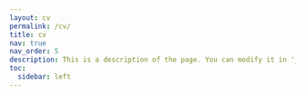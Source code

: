 ```yaml
---
layout: cv
permalink: /cv/
title: cv
nav: true
nav_order: 5
description: This is a description of the page. You can modify it in '_pages/cv.md'. You can also change or remove the top pdf download button.
toc:
  sidebar: left
---
```


<object data="CV.pdf" width="1000" height="1000" type='application/pdf'/>

